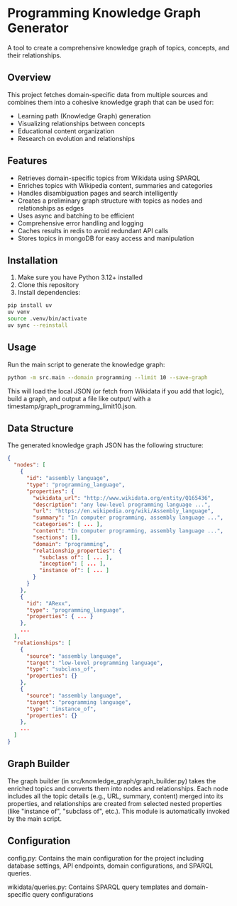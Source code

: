 # Programming Knowledge Graph Generator

A tool to create a comprehensive knowledge graph of topics, concepts, and their relationships.

## Overview

This project fetches domain-specific data from multiple sources and combines them into a cohesive knowledge graph that can be used for:

- Learning path (Knowledge Graph) generation
- Visualizing relationships between concepts
- Educational content organization
- Research on evolution and relationships

## Features

- Retrieves domain-specific topics from Wikidata using SPARQL
- Enriches topics with Wikipedia content, summaries and categories
- Handles disambiguation pages and search intelligently
- Creates a preliminary graph structure with topics as nodes and relationships as edges
- Uses async and batching to be efficient
- Comprehensive error handling and logging
- Caches results in redis to avoid redundant API calls
- Stores topics in mongoDB for easy access and manipulation

## Installation

1. Make sure you have Python 3.12+ installed
2. Clone this repository
3. Install dependencies:

```bash
pip install uv
uv venv
source .venv/bin/activate
uv sync --reinstall
```

## Usage

Run the main script to generate the knowledge graph:

```bash
python -m src.main --domain programming --limit 10 --save-graph
```

This will load the local JSON (or fetch from Wikidata if you add that logic), build a graph, and output a file like output/ with a timestamp/graph_programming_limit10.json.

## Data Structure

The generated knowledge graph JSON has the following structure:

```json
{
  "nodes": [
    {
      "id": "assembly language",
      "type": "programming_language",
      "properties": {
        "wikidata_url": "http://www.wikidata.org/entity/Q165436",
        "description": "any low-level programming language ...",
        "url": "https://en.wikipedia.org/wiki/Assembly_language",
        "summary": "In computer programming, assembly language ...",
        "categories": [ ... ],
        "content": "In computer programming, assembly language ...",
        "sections": [],
        "domain": "programming",
        "relationship_properties": {
          "subclass of": [ ... ],
          "inception": [ ... ],
          "instance of": [ ... ]
        }
      }
    },
    {
      "id": "ARexx",
      "type": "programming_language",
      "properties": { ... }
    },
    ...
  ],
  "relationships": [
    {
      "source": "assembly language",
      "target": "low-level programming language",
      "type": "subclass_of",
      "properties": {}
    },
    {
      "source": "assembly language",
      "target": "programming language",
      "type": "instance_of",
      "properties": {}
    },
    ...
  ]
}
```

## Graph Builder

The graph builder (in src/knowledge_graph/graph_builder.py) takes the enriched topics and converts them into nodes and relationships. Each node includes all the topic details (e.g., URL, summary, content) merged into its properties, and relationships are created from selected nested properties (like "instance of", "subclass of", etc.). This module is automatically invoked by the main script.

## Configuration

config.py: Contains the main configuration for the project including database settings, API endpoints, domain configurations, and SPARQL queries.

wikidata/queries.py: Contains SPARQL query templates and domain-specific query configurations
